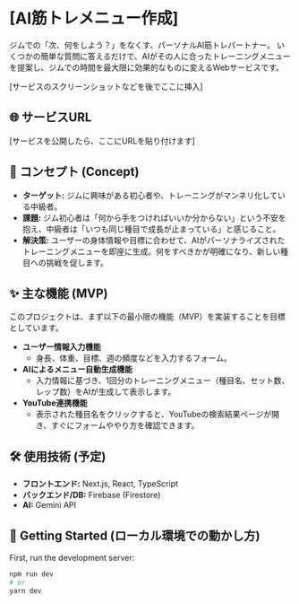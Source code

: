 # [AI筋トレメニュー作成]

ジムでの「次、何をしよう？」をなくす、パーソナルAI筋トレパートナー。
いくつかの簡単な質問に答えるだけで、AIがその人に合ったトレーニングメニューを提案し、ジムでの時間を最大限に効果的なものに変えるWebサービスです。

[サービスのスクリーンショットなどを後でここに挿入]

## 🌐 サービスURL

[サービスを公開したら、ここにURLを貼り付けます]

## 💪 コンセプト (Concept)

- **ターゲット:** ジムに興味がある初心者や、トレーニングがマンネリ化している中級者。
- **課題:** ジム初心者は「何から手をつければいいか分からない」という不安を抱え、中級者は「いつも同じ種目で成長が止まっている」と感じること。
- **解決策:** ユーザーの身体情報や目標に合わせて、AIがパーソナライズされたトレーニングメニューを即座に生成。何をすべきかが明確になり、新しい種目への挑戦を促します。

## ✨ 主な機能 (MVP)

このプロジェクトは、まず以下の最小限の機能（MVP）を実装することを目標としています。

- **ユーザー情報入力機能**
  - 身長、体重、目標、週の頻度などを入力するフォーム。
- **AIによるメニュー自動生成機能**
  - 入力情報に基づき、1回分のトレーニングメニュー（種目名、セット数、レップ数）をAIが生成して表示します。
- **YouTube連携機能**
  - 表示された種目名をクリックすると、YouTubeの検索結果ページが開き、すぐにフォームややり方を確認できます。

## 🛠️ 使用技術 (予定)

- **フロントエンド:** Next.js, React, TypeScript
- **バックエンド/DB:** Firebase (Firestore)
- **AI:** Gemini API 

## 🚀 Getting Started (ローカル環境での動かし方)

First, run the development server:

```bash
npm run dev
# or
yarn dev